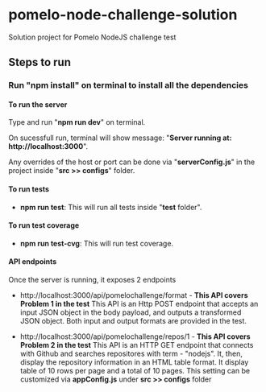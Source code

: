 # pomelo-node-challenge-solution
 Solution project for Pomelo NodeJS challenge test

## Steps to run
### Run "npm install" on terminal to install all the dependencies

#### To run the server
Type and run "**npm run dev**" on terminal. 

On sucessfull run, terminal will show message: "**Server running at: http://localhost:3000**". 

Any overrides of the host or port can be done via "**serverConfig.js**" in the project inside "**src >> configs**" folder.


#### To run tests
- **npm run test**: This will run all tests inside "**test** folder".

#### To run test coverage
- **npm run test-cvg**: This will run test coverage.

#### API endpoints
Once the server is running, it exposes 2 endpoints

- http://localhost:3000/api/pomelochallenge/format  - **This API covers Problem 1 in the test**
This API is an Http POST endpoint that accepts an input JSON object in the body payload, and outputs a transformed JSON object. 
Both input and output formats are provided in the test.

- http://localhost:3000/api/pomelochallenge/repos/1  - **This API covers Problem 2 in the test**
This API is an HTTP GET endpoint that connects with Github and searches repositores with term - "nodejs". It, then, display the repository information in an HTML table format. It display table of 10 rows per page and a total of 10 pages.
This setting can be customized via **appConfig.js** under **src >> configs** folder

